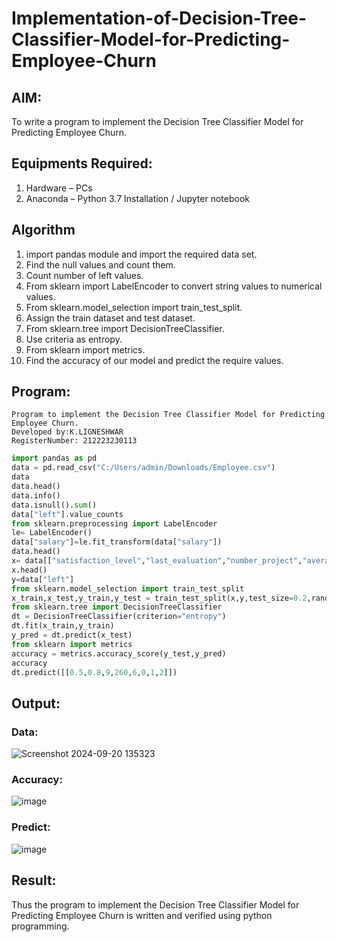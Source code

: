 # Implementation-of-Decision-Tree-Classifier-Model-for-Predicting-Employee-Churn

## AIM:
To write a program to implement the Decision Tree Classifier Model for Predicting Employee Churn.

## Equipments Required:
1. Hardware – PCs
2. Anaconda – Python 3.7 Installation / Jupyter notebook

## Algorithm
1. import pandas module and import the required data set.
2. Find the null values and count them.
3. Count number of left values.
4. From sklearn import LabelEncoder to convert string values to numerical values.
5. From sklearn.model_selection import train_test_split.
6. Assign the train dataset and test dataset.
7. From sklearn.tree import DecisionTreeClassifier.
8. Use criteria as entropy.
9. From sklearn import metrics.
10. Find the accuracy of our model and predict the require values.

## Program:
```
Program to implement the Decision Tree Classifier Model for Predicting Employee Churn.
Developed by:K.LIGNESHWAR
RegisterNumber: 212223230113
```
```python
import pandas as pd
data = pd.read_csv("C:/Users/admin/Downloads/Employee.csv")
data
data.head()
data.info()
data.isnull().sum()
data["left"].value_counts
from sklearn.preprocessing import LabelEncoder
le= LabelEncoder()
data["salary"]=le.fit_transform(data["salary"])
data.head()
x= data[["satisfaction_level","last_evaluation","number_project","average_montly_hours","time_spend_company","Work_accident","promotion_last_5years","salary"]]
x.head()
y=data["left"]
from sklearn.model_selection import train_test_split
x_train,x_test,y_train,y_test = train_test_split(x,y,test_size=0.2,random_state = 100)
from sklearn.tree import DecisionTreeClassifier
dt = DecisionTreeClassifier(criterion="entropy")
dt.fit(x_train,y_train)
y_pred = dt.predict(x_test)
from sklearn import metrics
accuracy = metrics.accuracy_score(y_test,y_pred)
accuracy
dt.predict([[0.5,0.8,9,260,6,0,1,2]])
```

## Output:

### Data:

![Screenshot 2024-09-20 135323](https://github.com/user-attachments/assets/28c5a398-7f32-4b79-acd0-ec36a2c76c60)

### Accuracy:

![image](https://github.com/user-attachments/assets/b9b1dd85-7b53-4299-beda-b04dd0b7b9d3)

### Predict:

![image](https://github.com/user-attachments/assets/1b084a37-90af-4668-8285-51097e9ec346)

## Result:
Thus the program to implement the  Decision Tree Classifier Model for Predicting Employee Churn is written and verified using python programming.
